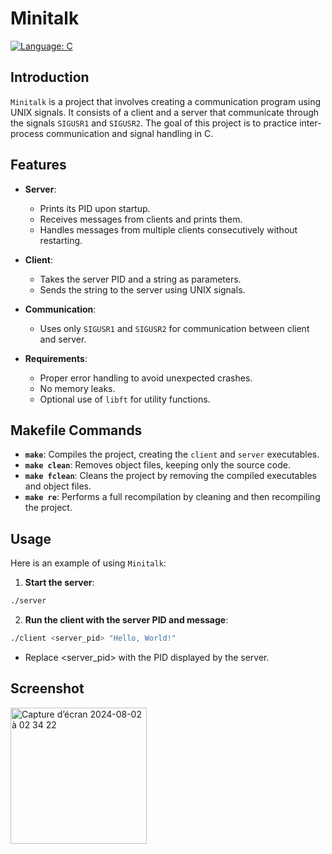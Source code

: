 # Minitalk

[![Language: C](https://img.shields.io/badge/Language-C-blue.svg)](https://en.wikipedia.org/wiki/C_(programming_language))  

## Introduction

`Minitalk` is a project that involves creating a communication program using UNIX signals. It consists of a client and a server that communicate through the signals `SIGUSR1` and `SIGUSR2`. The goal of this project is to practice inter-process communication and signal handling in C.

## Features

- **Server**:
  - Prints its PID upon startup.
  - Receives messages from clients and prints them.
  - Handles messages from multiple clients consecutively without restarting.

- **Client**:
  - Takes the server PID and a string as parameters.
  - Sends the string to the server using UNIX signals.

- **Communication**:
  - Uses only `SIGUSR1` and `SIGUSR2` for communication between client and server.

- **Requirements**:
  - Proper error handling to avoid unexpected crashes.
  - No memory leaks.
  - Optional use of `libft` for utility functions.

## Makefile Commands

- **`make`**: Compiles the project, creating the `client` and `server` executables.
- **`make clean`**: Removes object files, keeping only the source code.
- **`make fclean`**: Cleans the project by removing the compiled executables and object files.
- **`make re`**: Performs a full recompilation by cleaning and then recompiling the project.

## Usage

Here is an example of using `Minitalk`:

1. **Start the server**:
  ```sh
  ./server
  ```
2. **Run the client with the server PID and message**:
  ```sh
  ./client <server_pid> "Hello, World!"
  ```
   - Replace <server_pid> with the PID displayed by the server.

## Screenshot

<img width="218" alt="Capture d’écran 2024-08-02 à 02 34 22" src="https://github.com/user-attachments/assets/b31d7548-e77f-4e5c-868e-a9778e56e8fb">
